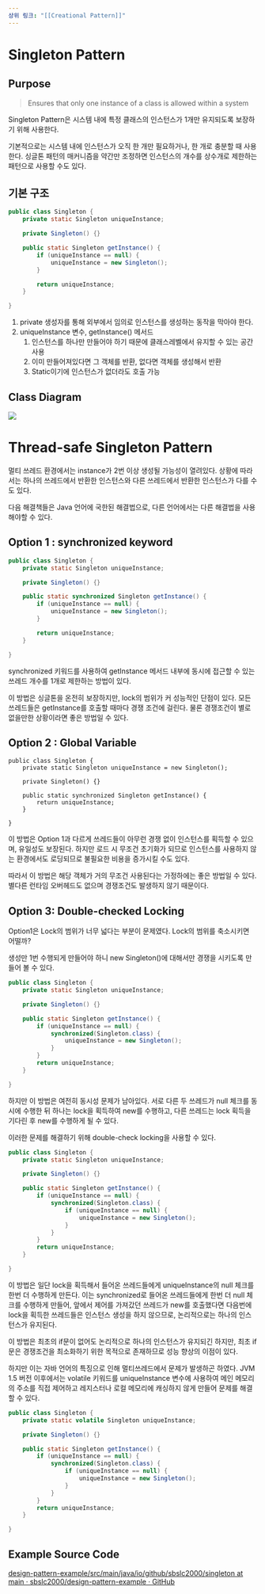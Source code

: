 ```yaml
---
상위 링크: "[[Creational Pattern]]"
---
```

# Singleton Pattern

## Purpose
> Ensures that only one instance of a class is allowed within a system

Singleton Pattern은 시스템 내에 특정 클래스의 인스턴스가 1개만 유지되도록 보장하기 위해 사용한다.

기본적으로는 시스템 내에 인스턴스가 오직 한 개만 필요하거나, 한 개로 충분할 때 사용한다. 싱글톤 패턴의 매커니즘을 약간만 조정하면 인스턴스의 개수를 상수개로 제한하는 패턴으로 사용할 수도 있다.

## 기본 구조
```java
public class Singleton {
	private static Singleton uniqueInstance;

	private Singleton() {}

	public static Singleton getInstance() {
		if (uniqueInstance == null) {
			uniqueInstance = new Singleton();
		}

		return uniqueInstance;
	}

}
```

1. private 생성자를 통해 외부에서 임의로 인스턴스를 생성하는 동작을 막아야 한다.
2. uniqueInstance 변수, getInstance() 메서드
	1. 인스턴스를 하나만 만들어야 하기 때문에 클래스레벨에서 유지할 수 있는 공간 사용
	2. 이미 만들어져있다면 그 객체를 반환, 없다면 객체를 생성해서 반환
	3. Static이기에 인스턴스가 없더라도 호출 가능

## Class Diagram

![](https://i.imgur.com/uqjWNQA.png)

# Thread-safe Singleton Pattern
멀티 쓰레드 환경에서는 instance가 2번 이상 생성될 가능성이 열려있다. 상황에 따라서는 하나의 쓰레드에서 반환한 인스턴스와 다른 쓰레드에서 반환한 인스턴스가 다를 수도 있다.

다음 해결책들은 Java 언어에 국한된 해결법으로, 다른 언어에서는 다른 해결법을 사용해야할 수 있다.

## Option 1 : synchronized keyword
```java
public class Singleton {
	private static Singleton uniqueInstance;

	private Singleton() {}

	public static synchronized Singleton getInstance() {
		if (uniqueInstance == null) {
			uniqueInstance = new Singleton();
		}

		return uniqueInstance;
	}

}
```
synchronized 키워드를 사용하여 getInstance 메서드 내부에 동시에 접근할 수 있는 쓰레드 개수를 1개로 제한하는 방법이 있다.

이 방법은 싱글톤을 온전히 보장하지만, lock의 범위가 커 성능적인 단점이 있다. 모든 쓰레드들은 getInstance를 호출할 때마다 경쟁 조건에 걸린다. 물론 경쟁조건이 별로 없을만한 상황이라면 좋은 방법일 수 있다.

## Option 2 : Global Variable
```
public class Singleton {
	private static Singleton uniqueInstance = new Singleton();

	private Singleton() {}

	public static synchronized Singleton getInstance() {
		return uniqueInstance;
	}

}
```

이 방법은 Option 1과 다르게 쓰레드들이 아무런 경쟁 없이 인스턴스를 획득할 수 있으며, 유일성도 보장된다. 하지만 로드 시 무조건 초기화가 되므로 인스턴스를 사용하지 않는 환경에서도 로딩되므로 불필요한 비용을 증가시킬 수도 있다.

따라서 이 방법은 해당 객체가 거의 무조건 사용된다는 가정하에는 좋은 방법일 수 있다. 별다른 런타임 오버헤드도 없으며 경쟁조건도 발생하지 않기 때문이다.

## Option 3: Double-checked Locking

Option1은 Lock의 범위가 너무 넓다는 부분이 문제였다. Lock의 범위를 축소시키면 어떨까?

생성만 1번 수행되게 만들어야 하니 new Singleton()에 대해서만 경쟁을 시키도록 만들어 볼 수 있다.

```java
public class Singleton {
	private static Singleton uniqueInstance;

	private Singleton() {}

	public static Singleton getInstance() {
		if (uniqueInstance == null) {
			synchronized(Singleton.class) {
				uniqueInstance = new Singleton();
			}
		}
		return uniqueInstance;
	}

}
```

하지만 이 방법은 여전히 동시성 문제가 남아있다. 서로 다른 두 쓰레드가 null 체크를 동시에 수행한 뒤 하나는 lock을 획득하여 new를 수행하고, 다른 쓰레드는 lock 획득을 기다린 후  new를 수행하게 될 수 있다.

이러한 문제를 해결하기 위해 double-check locking을 사용할 수 있다.
```java
public class Singleton {
	private static Singleton uniqueInstance;

	private Singleton() {}

	public static Singleton getInstance() {
		if (uniqueInstance == null) {
			synchronized(Singleton.class) {
				if (uniqueInstance == null) {
					uniqueInstance = new Singleton();
				}
			}
		}
		return uniqueInstance;
	}

}
```

이 방법은 일단 lock을 획득해서 들어온 쓰레드들에게 uniqueInstance의 null 체크를 한번 더 수행하게 만든다. 이는 synchronized로 들어온 쓰레드들에게 한번 더 null 체크를 수행하게 만들어, 앞에서 제어를 가져갔던 쓰레드가 new를 호출했다면 다음번에 lock을 획득한 쓰레드들은 인스턴스 생성을 하지 않으므로, 논리적으로는 하나의 인스턴스가 유지된다.

이 방법은 최초의 if문이 없어도 논리적으로 하나의 인스턴스가 유지되긴 하지만, 최초 if문은 경쟁조건을 최소화하기 위한 목적으로 존재하므로 성능 향상의 이점이 있다.

하지만 이는 자바 언어의 특징으로 인해 멀티쓰레드에서 문제가 발생하곤 하였다. JVM 1.5 버전 이후에서는 volatile 키워드를 uniqueInstance 변수에 사용하여 메인 메모리의 주소를 직접 제어하고 레지스터나 로컬 메모리에 캐싱하지 않게 만들어 문제를 해결할 수 있다.

```java
public class Singleton {
	private static volatile Singleton uniqueInstance;

	private Singleton() {}

	public static Singleton getInstance() {
		if (uniqueInstance == null) {
			synchronized(Singleton.class) {
				if (uniqueInstance == null) {
					uniqueInstance = new Singleton();
				}
			}
		}
		return uniqueInstance;
	}

}
```

## Example Source Code
[design-pattern-example/src/main/java/io/github/sbslc2000/singleton at main · sbslc2000/design-pattern-example · GitHub](https://github.com/sbslc2000/design-pattern-example/tree/main/src/main/java/io/github/sbslc2000/singleton)